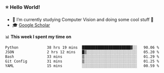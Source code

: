 ### ⭐️ Hello World!

<!--
**hologerry/hologerry** is a ✨ _special_ ✨ repository because its `README.md` (this file) appears on your GitHub profile.

Here are some ideas to get you started:

- 🔭 I’m currently working and studying on Computer Vision
- 🌱 I’m currently learning at Peking University
- 💬 Ask me about 
- 📫 How to reach me: E-mail
- 😄 Pronouns: he/his
- ⚡ Fun fact: Music is the Power
-->


- 🔭 I’m currently studying Computer Vision and doing some cool stuff 🤖
- 🎓 [Google Scholar](https://scholar.google.com/citations?user=3ykqW9wAAAAJ&hl=en)


📊 **This week I spent my time on**

<!--START_SECTION:waka-->

```txt
Python             38 hrs 19 mins  ██████████████████████▓░░   90.06 %
JSON               2 hrs 12 mins   █▒░░░░░░░░░░░░░░░░░░░░░░░   05.20 %
Bash               33 mins         ▒░░░░░░░░░░░░░░░░░░░░░░░░   01.29 %
Git Config         31 mins         ▒░░░░░░░░░░░░░░░░░░░░░░░░   01.25 %
YAML               15 mins         ░░░░░░░░░░░░░░░░░░░░░░░░░   00.59 %
```

<!--END_SECTION:waka-->

